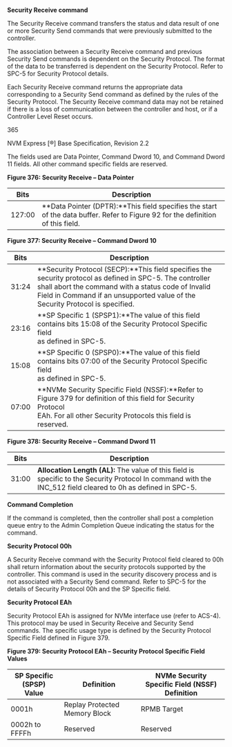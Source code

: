﻿**Security Receive command**


The Security Receive command transfers the status and data result of one or more Security Send
commands that were previously submitted to the controller.


The association between a Security Receive command and previous Security Send commands is
dependent on the Security Protocol. The format of the data to be transferred is dependent on the Security
Protocol. Refer to SPC-5 for Security Protocol details.


Each Security Receive command returns the appropriate data corresponding to a Security Send command
as defined by the rules of the Security Protocol. The Security Receive command data may not be retained
if there is a loss of communication between the controller and host, or if a Controller Level Reset occurs.


365


NVM Express [®] Base Specification, Revision 2.2


The fields used are Data Pointer, Command Dword 10, and Command Dword 11 fields. All other command
specific fields are reserved.


**Figure 376: Security Receive – Data Pointer**

|Bits|Description|
|---|---|
|127:00|**Data Pointer (DPTR):**This field specifies the start of the data buffer. Refer to Figure 92 for the definition<br>of this field.|



**Figure 377: Security Receive – Command Dword 10**







|Bits|Description|
|---|---|
|31:24|**Security Protocol (SECP):**This field specifies the security protocol as defined in SPC-5. The controller<br>shall abort the command with a status code of Invalid Field in Command if an unsupported value of the<br>Security Protocol is specified.|
|23:16|**SP Specific 1 (SPSP1):**The value of this field contains bits 15:08 of the Security Protocol Specific field<br>as defined in SPC-5.|
|15:08|**SP Specific 0 (SPSP0):**The value of this field contains bits 07:00 of the Security Protocol Specific field<br>as defined in SPC-5.|
|07:00|**NVMe Security Specific Field (NSSF):**Refer to Figure 379 for definition of this field for Security Protocol<br>EAh. For all other Security Protocols this field is reserved.|


**Figure 378: Security Receive – Command Dword 11**

|Bits|Description|
|---|---|
|31:00|**Allocation Length (AL):** The value of this field is specific to the Security Protocol In command with the<br>INC_512 field cleared to 0h as defined in SPC-5.|



**Command Completion**


If the command is completed, then the controller shall post a completion queue entry to the Admin
Completion Queue indicating the status for the command.


**Security Protocol 00h**


A Security Receive command with the Security Protocol field cleared to 00h shall return information about
the security protocols supported by the controller. This command is used in the security discovery process
and is not associated with a Security Send command. Refer to SPC-5 for the details of Security Protocol
00h and the SP Specific field.


**Security Protocol EAh**


Security Protocol EAh is assigned for NVMe interface use (refer to ACS-4). This protocol may be used in
Security Receive and Security Send commands. The specific usage type is defined by the Security Protocol
Specific Field defined in Figure 379.


**Figure 379: Security Protocol EAh – Security Protocol Specific Field Values**








|SP Specific (SPSP)<br>Value|Definition|NVMe Security Specific Field (NSSF)<br>Definition|
|---|---|---|
|0001h|Replay Protected Memory Block|RPMB Target|
|0002h to FFFFh|Reserved|Reserved|